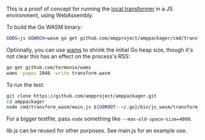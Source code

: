 This is a proof of concept for running the [local
transformer](../../transformer) in a JS environment, using WebAssembly.

To build the Go WASM binary:
```bash
GOOS=js GOARCH=wasm go get github.com/ampproject/amppackager/cmd/transform_wasm
```

Optionally, you can use [wams](https://github.com/termonio/wams) to shrink the
initial Go heap size, though it's not clear this has an effect on the process's
RSS:

```bash
go get github.com/termonio/wams
wams -pages 2048 -write transform.wasm
```

To run the test:
```bash
git clone https://github.com/ampproject/amppackager.git
cd amppackager
node cmd/transform_wasm/main.js ${GOROOT:-~/.go}/bin/js_wasm/transform_wasm cmd/transform_wasm/testfile
```

For a bigger testfile, pass `node` something like `--max-old-space-size=4000`.

lib.js can be reused for other purposes. See main.js for an example use.
